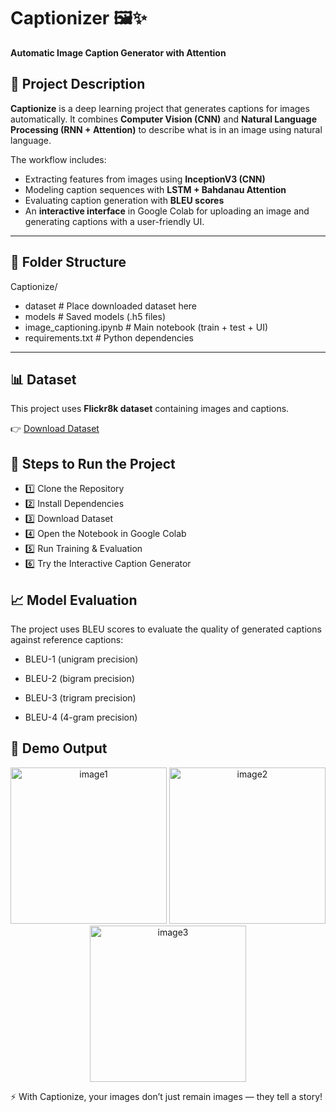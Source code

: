 # Captionizer 🖼️✨  
**Automatic Image Caption Generator with Attention**

## 📌 Project Description  
**Captionize** is a deep learning project that generates captions for images automatically. It combines **Computer Vision (CNN)** and **Natural Language Processing (RNN + Attention)** to describe what is in an image using natural language.

The workflow includes:  
- Extracting features from images using **InceptionV3 (CNN)**  
- Modeling caption sequences with **LSTM + Bahdanau Attention**  
- Evaluating caption generation with **BLEU scores**  
- An **interactive interface** in Google Colab for uploading an image and generating captions with a user-friendly UI.  
---

## 📂 Folder Structure 


Captionize/
- dataset                                      # Place downloaded dataset here
- models                                       # Saved models (.h5 files)
- image_captioning.ipynb                       # Main notebook (train + test + UI)
- requirements.txt                             # Python dependencies

---

## 📊 Dataset  
This project uses **Flickr8k dataset** containing images and captions.  

👉 [Download Dataset](https://www.kaggle.com/datasets/adityajn105/flickr8k)  


## 🚀 Steps to Run the Project  

- 1️⃣ Clone the Repository 
- 2️⃣ Install Dependencies
- 3️⃣ Download Dataset
- 4️⃣ Open the Notebook in Google Colab
- 5️⃣ Run Training & Evaluation
- 6️⃣ Try the Interactive Caption Generator


## 📈 Model Evaluation

The project uses BLEU scores to evaluate the quality of generated captions against reference captions:

- BLEU-1 (unigram precision)

- BLEU-2 (bigram precision)

- BLEU-3 (trigram precision)

- BLEU-4 (4-gram precision)

## 📸 Demo Output
<p align="center">
  <img src="https://github.com/user-attachments/assets/ca1afc50-83b1-442c-a197-c527028d6132" alt="image1" width="250" height="250" />
  <img src="https://github.com/user-attachments/assets/0ee3a74d-39a4-4c32-a7d7-4c1d3055f5ab" alt="image2" width="250" height="250" />
  <img src="https://github.com/user-attachments/assets/1878126d-bd2d-4ef1-83b6-6ddc2fbfb54e" alt="image3" width="250" height="250" />
</p>


⚡ With Captionize, your images don’t just remain images — they tell a story!



